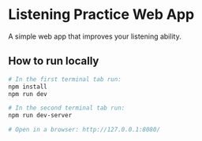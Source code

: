# Listening Practice Web App

A simple web app that improves your listening ability.

## How to run locally

```bash
# In the first terminal tab run:
npm install
npm run dev

# In the second terminal tab run:
npm run dev-server

# Open in a browser: http://127.0.0.1:8080/
```
